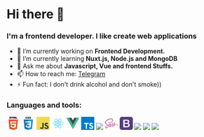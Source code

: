 <h1>Hi there 👋</h1>
<h3>I'm a frontend developer. I like create web applications</h3>

- 🔭 I’m currently working on <b>Frontend Development.</b>
- 🌱 I’m currently learning <b>Nuxt.js, Node.js and MongoDB</b>
- 💬 Ask me about <b>Javascript, Vue and frontend Stuffs.</b>
- 📫 How to reach me: [Telegram](https://t.me/Doston_Mamadaminov)
- ⚡ Fun fact: I don't drink alcohol and don't smoke))

<h3>Languages and tools: </h3> 

<code><img height="30" src="https://raw.githubusercontent.com/github/explore/80688e429a7d4ef2fca1e82350fe8e3517d3494d/topics/html/html.png"></code> 
<code><img height="30" src="https://raw.githubusercontent.com/github/explore/80688e429a7d4ef2fca1e82350fe8e3517d3494d/topics/css/css.png"></code>
<code><img height="30" src="https://raw.githubusercontent.com/github/explore/80688e429a7d4ef2fca1e82350fe8e3517d3494d/topics/javascript/javascript.png"></code>
<code><img height="30" src="https://raw.githubusercontent.com/github/explore/80688e429a7d4ef2fca1e82350fe8e3517d3494d/topics/react/react.png"></code>
<code><img height="30" src="https://raw.githubusercontent.com/github/explore/80688e429a7d4ef2fca1e82350fe8e3517d3494d/topics/vue/vue.png"></code> 
<code><img height="30" src="https://raw.githubusercontent.com/github/explore/80688e429a7d4ef2fca1e82350fe8e3517d3494d/topics/typescript/typescript.png"></code>
<code><img height="30" src="https://avatars.githubusercontent.com/u/1335026?s=200&v=4"></code>
<code><img height="30" src="https://raw.githubusercontent.com/github/explore/80688e429a7d4ef2fca1e82350fe8e3517d3494d/topics/sass/sass.png"></code>
<code><img height="30" src="https://raw.githubusercontent.com/github/explore/80688e429a7d4ef2fca1e82350fe8e3517d3494d/topics/bootstrap/bootstrap.png"></code>
<code><img height="30" src="https://cdn.quasar.dev/logo/512/quasar-logo.png"></code>
<code><img height="30" src="https://encrypted-tbn0.gstatic.com/images?q=tbn:ANd9GcTgP0CTj1r2v-ciKgWbWYwJfTYxMHmZKXE_olL2108jRw&s"></code>
<code><img height="30" src="https://www.google.com/url?sa=i&url=https%3A%2F%2Fcommons.wikimedia.org%2Fwiki%2FFile%3ATailwind_CSS_Logo.svg&psig=AOvVaw1N1gpVsMfN1zjyX8pp_kZ8&ust=1666218482749000&source=images&cd=vfe&ved=0CAwQjRxqFwoTCNCF7dfp6voCFQAAAAAdAAAAABAE"></code>
